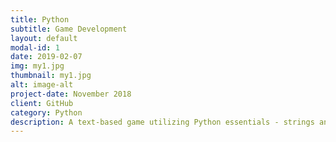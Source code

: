 ```yaml
---
title: Python 
subtitle: Game Development
layout: default
modal-id: 1
date: 2019-02-07
img: my1.jpg
thumbnail: my1.jpg
alt: image-alt
project-date: November 2018
client: GitHub
category: Python
description: A text-based game utilizing Python essentials - strings and string manipulations, user-defined functions and variables, conditional statements (if/elif/else), loops.
---
```

